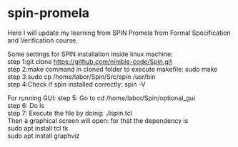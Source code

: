 # spin-promela
Here I will update my learning from SPIN Promela from Formal Specification and Verification course.


Some settings for SPIN installation inside linux machine:<br />
step 1:git clone https://github.com/nimble-code/Spin.git<br />
step 2:make command in cloned folder to execute makefile: sudo make<br />
step 3:sudo cp /home/labor/Spin/Src/spin /usr/bin<br />
step 4:Check if spin installed correctly: spin -V<br />

For running GUI:
step 5: Go to cd /home/labor/Spin/optional_gui<br />
step 6: Do ls<br />
step 7: Execute the file by doing: ./ispin.tcl<br />
Then a graphical screen will open: for that the dependency is<br />
sudo apt install tcl tk<br />
sudo apt install graphviz<br />

